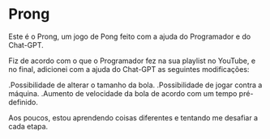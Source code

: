 # Prong

Este é o Prong, um jogo de Pong feito com a ajuda do Programador e do Chat-GPT.

Fiz de acordo com o que o Programador fez na sua playlist no YouTube, e no final, adicionei com a ajuda do Chat-GPT as seguintes modificações:

.Possibilidade de alterar o tamanho da bola.
.Possibilidade de jogar contra a máquina.
.Aumento de velocidade da bola de acordo com um tempo pré-definido.

Aos poucos, estou aprendendo coisas diferentes e tentando me desafiar a cada etapa.
